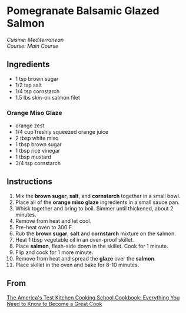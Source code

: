 # Pomegranate Balsamic Glazed Salmon

_Cuisine:  Mediterranean_<br />
_Course:  Main Course_

## Ingredients

- 1 tsp brown sugar
- 1/2 tsp salt
- 1/4 tsp cornstarch
- 1.5 lbs skin-on salmon filet

### Orange Miso Glaze

- orange zest
- 1/4 cup freshly squeezed orange juice
- 2 tbsp white miso
- 1 tbsp brown sugar
- 1 tbsp rice vinegar
- 1 tbsp mustard
- 3/4 tsp cornstarch

## Instructions

1. Mix the **brown sugar**, **salt**, and **cornstarch** together in a small bowl.
1. Place all of the **orange miso glaze** ingredients in a small sauce pan.
1. Whisk together and bring to boil.  Simmer until thickened, about 2 minutes.
1. Remove from heat and let cool.
1. Pre-heat oven to 300 F.
1. Rub the **brown sugar**, **salt** and **cornstarch** mixture on the salmon.
1. Heat 1 tbsp vegetable oil in an oven-proof skillet.
1. Place **salmon**, flesh-side down in the skillet.  Cook for 1 minute.
1. Flip and cook for 1 more minute.
1. Remove from heat and spread the **glaze** over the **salmon**.
1. Place skillet in the oven and bake for 8-10 minutes.

## From

[The America's Test Kitchen Cooking School Cookbook: Everything You Need to Know to Become a Great Cook](https://www.amazon.com/Americas-Kitchen-Cooking-School-Cookbook/dp/1936493527)